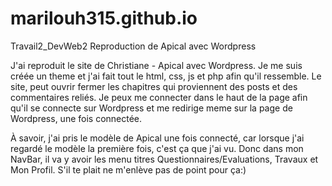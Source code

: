 # marilouh315.github.io

Travail2_DevWeb2
Reproduction de Apical avec Wordpress

J'ai reproduit le site de Christiane - Apical avec Wordpress. Je me suis créée un theme et j'ai fait tout le html, css, js et php afin qu'il ressemble. Le site, peut ouvrir fermer les chapitres qui proviennent des posts et des commentaires reliés. Je peux me connecter dans le haut de la page afin qu'il se connecte sur Wordpress et me redirige meme sur la page de Wordpress, une fois connectée.

À savoir, j'ai pris le modèle de Apical une fois connecté, car lorsque j'ai regardé le modèle la première fois, c'est ça que j'ai vu. Donc dans mon NavBar, il va y avoir les menu titres Questionnaires/Evaluations, Travaux et Mon Profil. S'il te plait ne m'enlève pas de point pour ça:)
